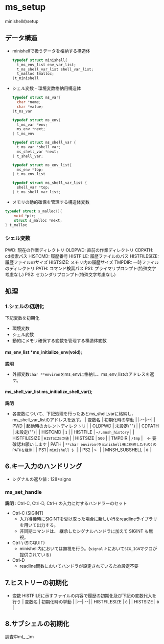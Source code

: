 # ms_setup
minishellのsetup

## データ構造

- minishellで扱うデータを格納する構造体
  ```c
  typedef struct minishell{
	t_ms_env_list env_var_list;
	t_ms_shell_var_list shell_var_list;
	t_malloc tmalloc;
  }t_minishell
  ```

- シェル変数・環境変数格納用構造体

  ```c
  typedef struct ms_var{
  	char *name;
  	char *value;
  }t_ms_var

  typedef struct ms_env{
  	t_ms_var *env;
  	ms_env *next;
  } t_ms_env

  typedef struct ms_shell_var {
  	t_ms_var *shell_var;
  	ms_shell_var *next;
  } t_shell_var;

  typedef struct ms_env_list{
  	ms_env *top;
  } t_ms_env_list

  typedef struct ms_shell_var_list {
  	shell_var *top;
  } t_ms_shell_var_list;

  ```
- メモリの動的確保を管理する構造体変数
```c
typedef struct s_malloc(){
	void *ptr;
	struct s_malloc *next;
} t_malloc
```

### シェル変数
PWD: 現在の作業ディレクトリ
OLDPWD: 直前の作業ディレクトリ
CDPATH: cd検索パス
HISTCMD: 履歴番号
HISTFILE: 履歴ファイルのパス
HISTFILESIZE: 履歴ファイルのサイズ
HISTSIZE: メモリ内の履歴サイズ
TMPDIR: 一時ファイルのディレクトリ
PATH: コマンド検索パス
PS1: プライマリプロンプト(特殊文字考慮なし)
PS2: セカンダリプロンプト(特殊文字考慮なし)

## 処理
### 1.シェルの初期化
下記変数を初期化
- 環境変数
- シェル変数
- 動的にメモリ確保する変数を管理する構造体変数
#### ms_env_list *ms_initialize_env(void);
**説明** 
- 外部変数`char **environ`をms_envに格納し、ms_env_listのアドレスを返す。
 
#### ms_shell_var_list ms_initialize_shell_var();
**説明**
- 各変数について、下記処理を行ったあとms_shell_varに格納し、ms_shell_var_listのアドレスを返す。
| 変数名 | 初期化時の挙動 |
|:--|:--|
| PWD | 起動時のカレントディレクトリ |
| OLDPWD | 未設定("") |
| CDPATH | 未設定("") |
| HISTCMD | `1` |
| HISTFILE | `~/.mnsh_history` |
| HISTFILESIZE | `HISTSIZEの値` |
| HISTSIZE | `500` |
| TMPDIR | `/tmp` |　<- 要確認お願いします
| PATH | `**char environ(をminishell用に格納したもの)のPATHを継承` |
| PS1 | `minishell $ ` |
| PS2 | `> ` |
| MNSH_SUBSHELL | `0` |

## 6.キー入力のハンドリング
- シグナルの返り値 : 128+signo
### ms_set_handle
**説明** : Ctrl-C, Ctrl-D, Ctrl-\\ の入力に対するハンドラーのセット
  - Ctrl-C (SIGINT)
    - 入力待機時にSIGINTを受け取った場合に新しい行をreadlineライブラリを用いて出力する。
    - 非同期コマンドは、 継承したシグナルハンドラに加えて SIGINT も無視。
  - Ctrl-\ (SIGQUIT)
    - minishell内においては無視を行う。(`signal.h`において`SIG_IGN`マクロが提供されている)
  - Ctrl-D
    - readline関数においてハンドラが設定されているため設定不要

## 7.ヒストリーの初期化
- 変数 HISTFILEに示すファイルの内容で履歴の初期化及び下記の変数代入を行う
| 変数名 | 初期化時の挙動 |
|:--|:--|
| HISTFILESIZE | `0` |
| HISTSIZE | `0` | 

## 8.サブシェルの初期化
調査中m(_ _)m
